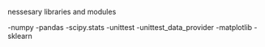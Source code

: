 nessesary libraries and modules

-numpy
-pandas
-scipy.stats
-unittest
-unittest_data_provider
-matplotlib
-sklearn